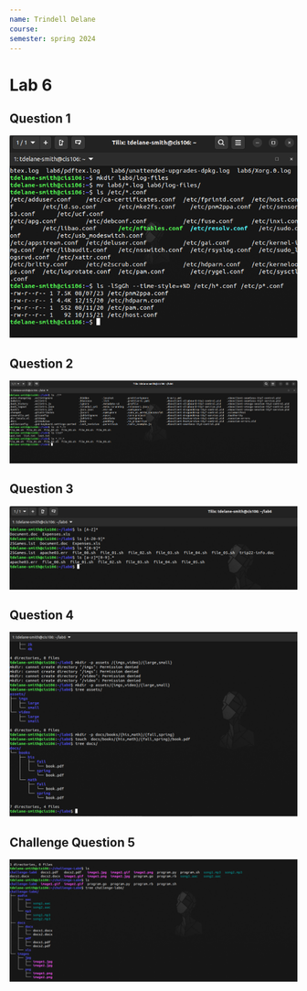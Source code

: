 ```yaml
---
name: Trindell Delane 
course: 
semester: spring 2024
---
```


# Lab 6

## Question 1 
![q1](q1.1.png)

## Question 2 
![q2](q2.1.png)

## Question 3 
![q3](q3.1.png)

## Question 4
![q4](q4.1.png)

## Challenge Question 5
![q5](challengeQuestion.png
)